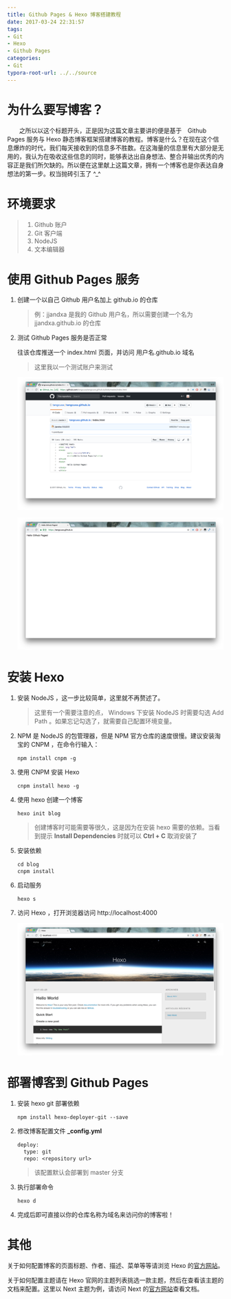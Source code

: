 ```yaml
---
title: Github Pages & Hexo 博客搭建教程
date: 2017-03-24 22:31:57
tags:
- Git
- Hexo
- Github Pages
categories:
- Git
typora-root-url: ../../source
---
```


# 为什么要写博客？

　　之所以以这个标题开头，正是因为这篇文章主要讲的便是基于　Github Pages 服务与 Hexo 静态博客框架搭建博客的教程。博客是什么？在现在这个信息爆炸的时代，我们每天接收到的信息多不胜数。在这海量的信息里有大部分是无用的，我认为在吸收这些信息的同时，能够表达出自身想法、整合并输出优秀的内容正是我们所欠缺的。所以便在这里献上这篇文章，拥有一个博客也是你表达自身想法的第一步。权当抛砖引玉了 ^_^

<!-- more -->

# 环境要求

> 1. Github 账户
> 2. Git 客户端
> 3. NodeJS
> 4. 文本编辑器

# 使用 Github Pages 服务

1. 创建一个以自己 Github 用户名加上 github.io 的仓库

   > 例：jjandxa 是我的 Github 用户名，所以需要创建一个名为 jjandxa.github.io 的仓库

2. 测试 Github Pages 服务是否正常

   往该仓库推送一个 index.html 页面，并访问 用户名.github.io 域名

   > 这里我以一个测试账户来测试

   ![1](/images/hexo-github-pages/1.png)

   ![2](/images/hexo-github-pages/2.png)

# 安装 Hexo

1. 安装 NodeJS ，这一步比较简单，这里就不再赘述了。

   > 这里有一个需要注意的点， Windows 下安装 NodeJS 时需要勾选 Add Path 。如果忘记勾选了，就需要自己配置环境变量。

2. NPM 是 NodeJS 的包管理器，但是 NPM 官方仓库的速度很慢。建议安装淘宝的 CNPM ，在命令行输入：

   ```
   npm install cnpm -g
   ```

3. 使用 CNPM 安装 Hexo

   ```
   cnpm install hexo -g
   ```

4. 使用 hexo 创建一个博客

   ```
   hexo init blog
   ```

   > 创建博客时可能需要等很久，这是因为在安装 hexo 需要的依赖。当看到提示 **Install Dependencies** 时就可以 **Ctrl + C** 取消安装了

5. 安装依赖

   ```
   cd blog
   cnpm install
   ```

6. 启动服务

   ```
   hexo s
   ```

7. 访问 Hexo ，打开浏览器访问 http://localhost:4000

   ![3](/images/hexo-github-pages/3.png)

# 部署博客到 Github Pages

1. 安装 hexo git 部署依赖

   ```
   npm install hexo-deployer-git --save
   ```

2. 修改博客配置文件 **_config.yml**

   ```
   deploy:
     type: git
     repo: <repository url>
   ```

   > 该配置默认会部署到 master 分支

3. 执行部署命令

   ```
   hexo d
   ```

4. 完成后即可直接以你的仓库名称为域名来访问你的博客啦！

# 其他

关于如何配置博客的页面标题、作者、描述、菜单等等请浏览 Hexo 的[官方网站](https://hexo.io/zh-cn/)。

关于如何配置主题请在 Hexo 官网的主题列表挑选一款主题，然后在查看该主题的文档来配置。这里以 Next 主题为例，请访问 Next 的[官方网站](http://theme-next.iissnan.com/)查看文档。